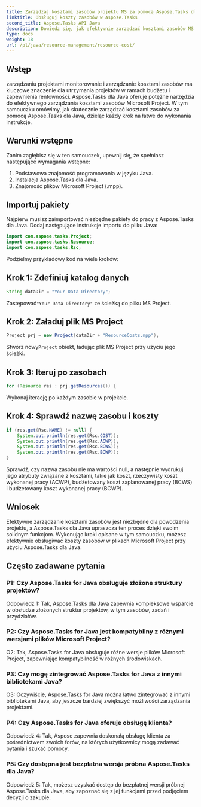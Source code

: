 ```yaml
---
title: Zarządzaj kosztami zasobów projektu MS za pomocą Aspose.Tasks dla Java
linktitle: Obsługuj koszty zasobów w Aspose.Tasks
second_title: Aspose.Tasks API Java
description: Dowiedz się, jak efektywnie zarządzać kosztami zasobów MS Project za pomocą Aspose.Tasks dla Java. Postępuj zgodnie z naszym przewodnikiem krok po kroku.
type: docs
weight: 18
url: /pl/java/resource-management/resource-cost/
---
```

## Wstęp

zarządzaniu projektami monitorowanie i zarządzanie kosztami zasobów ma kluczowe znaczenie dla utrzymania projektów w ramach budżetu i zapewnienia rentowności. Aspose.Tasks dla Java oferuje potężne narzędzia do efektywnego zarządzania kosztami zasobów Microsoft Project. W tym samouczku omówimy, jak skutecznie zarządzać kosztami zasobów za pomocą Aspose.Tasks dla Java, dzieląc każdy krok na łatwe do wykonania instrukcje.

## Warunki wstępne

Zanim zagłębisz się w ten samouczek, upewnij się, że spełniasz następujące wymagania wstępne:

1. Podstawowa znajomość programowania w języku Java.
2. Instalacja Aspose.Tasks dla Java.
3. Znajomość plików Microsoft Project (.mpp).

## Importuj pakiety

Najpierw musisz zaimportować niezbędne pakiety do pracy z Aspose.Tasks dla Java. Dodaj następujące instrukcje importu do pliku Java:

```java
import com.aspose.tasks.Project;
import com.aspose.tasks.Resource;
import com.aspose.tasks.Rsc;
```

Podzielmy przykładowy kod na wiele kroków:

## Krok 1: Zdefiniuj katalog danych

```java
String dataDir = "Your Data Directory";
```

 Zastępować`"Your Data Directory"` ze ścieżką do pliku MS Project.

## Krok 2: Załaduj plik MS Project

```java
Project prj = new Project(dataDir + "ResourceCosts.mpp");
```

 Stwórz nowy`Project` obiekt, ładując plik MS Project przy użyciu jego ścieżki.

## Krok 3: Iteruj po zasobach

```java
for (Resource res : prj.getResources()) {
```

Wykonaj iterację po każdym zasobie w projekcie.

## Krok 4: Sprawdź nazwę zasobu i koszty

```java
if (res.get(Rsc.NAME) != null) {
    System.out.println(res.get(Rsc.COST));
    System.out.println(res.get(Rsc.ACWP));
    System.out.println(res.get(Rsc.BCWS));
    System.out.println(res.get(Rsc.BCWP));
}
```

Sprawdź, czy nazwa zasobu nie ma wartości null, a następnie wydrukuj jego atrybuty związane z kosztami, takie jak koszt, rzeczywisty koszt wykonanej pracy (ACWP), budżetowany koszt zaplanowanej pracy (BCWS) i budżetowany koszt wykonanej pracy (BCWP).

## Wniosek

Efektywne zarządzanie kosztami zasobów jest niezbędne dla powodzenia projektu, a Aspose.Tasks dla Java upraszcza ten proces dzięki swoim solidnym funkcjom. Wykonując kroki opisane w tym samouczku, możesz efektywnie obsługiwać koszty zasobów w plikach Microsoft Project przy użyciu Aspose.Tasks dla Java.

## Często zadawane pytania

### P1: Czy Aspose.Tasks for Java obsługuje złożone struktury projektów?

Odpowiedź 1: Tak, Aspose.Tasks dla Java zapewnia kompleksowe wsparcie w obsłudze złożonych struktur projektów, w tym zasobów, zadań i przydziałów.

### P2: Czy Aspose.Tasks for Java jest kompatybilny z różnymi wersjami plików Microsoft Project?

O2: Tak, Aspose.Tasks for Java obsługuje różne wersje plików Microsoft Project, zapewniając kompatybilność w różnych środowiskach.

### P3: Czy mogę zintegrować Aspose.Tasks for Java z innymi bibliotekami Java?

O3: Oczywiście, Aspose.Tasks for Java można łatwo zintegrować z innymi bibliotekami Java, aby jeszcze bardziej zwiększyć możliwości zarządzania projektami.

### P4: Czy Aspose.Tasks for Java oferuje obsługę klienta?

Odpowiedź 4: Tak, Aspose zapewnia doskonałą obsługę klienta za pośrednictwem swoich forów, na których użytkownicy mogą zadawać pytania i szukać pomocy.

### P5: Czy dostępna jest bezpłatna wersja próbna Aspose.Tasks dla Java?

Odpowiedź 5: Tak, możesz uzyskać dostęp do bezpłatnej wersji próbnej Aspose.Tasks dla Java, aby zapoznać się z jej funkcjami przed podjęciem decyzji o zakupie.